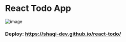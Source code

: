 # React Todo App

![image](https://user-images.githubusercontent.com/71282670/173591611-6b0aba13-a46c-49c3-8663-88cf5e59045d.png)

### Deploy: https://shaqi-dev.github.io/react-todo/
